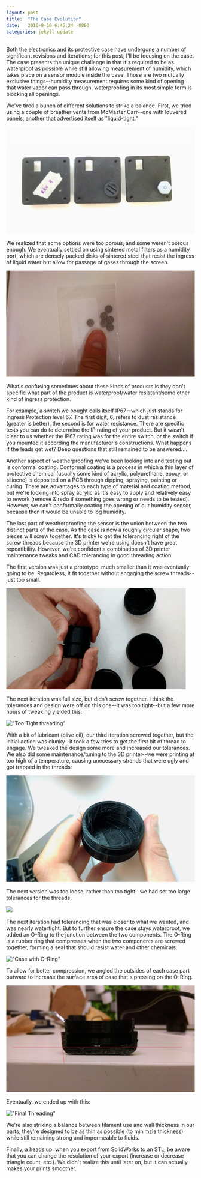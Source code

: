 ```yaml
---
layout: post
title:  "The Case Evolution"
date:   2016-9-10 6:45:24 -0800
categories: jekyll update
---
```

Both the electronics and its protective case have undergone a number of significant revisions and iterations; for this post, I'll be focusing on the case. The case presents the unique challenge in that it's required to be as waterproof as possible while still allowing measurement of humidity, which takes place on a sensor module inside the case. Those are two mutually exclusive things--humidity measurement requires some kind of opening that water vapor can pass through, waterproofing in its most simple form is blocking all openings. 

We've tired a bunch of different solutions to strike a balance. First, we tried using a couple of breather vents from McMaster Carr--one with louvered panels, another that advertised itself as "liquid-tight."

![Port Comparison](/assets/portcomparison.jpg "Port Comparison")

We realized that some options were too porous, and some weren't porous enough. We eventually settled on using sintered metal filters as a humidity port, which are densely packed disks of sintered steel that resist the ingress of liquid water but allow for passage of gases through the screen. 

![Sintered Metal Filters](/assets/sinteredmetaldisks.jpg "Sintered Metal Disks")

What's confusing sometimes about these kinds of products is they don't specific what part of the product is waterproof/water resistant/some other kind of ingress protection.

For example, a switch we bought calls itself IP67--which just stands for Ingress Protection level 67. The first digit, 6, refers to dust resistance (greater is better), the second is for water resistance. There are specific tests you can do to determine the IP rating of your product. But it wasn't clear to us whether the IP67 rating was for the entire switch, or the switch if you mounted it according the manufacturer's constructions. What happens if the leads get wet? Deep questions that still remained to be answered....

Another aspect of weatherproofing we've been looking into and testing out is conformal coating. Conformal coating is a process in which a thin layer of protective chemical (usually some kind of acrylic, polyurethane, epoxy, or siliocne) is deposited on a PCB through dipping, spraying, painting or curing. There are advantages to each type of material and coating method, but we're looking into spray acrylic as it's easy to apply and relatively easy to rework (remove & redo if something goes wrong or needs to be tested). However, we can't conformally coating the opening of our humidity sensor, because then it would be unable to log humidity.

The last part of weatherproofing the sensor is the union between the two distinct parts of the case. As the case is now a roughly circular shape, two pieces will screw together. It's tricky to get the tolerancing right of the screw threads because the 3D printer we're using doesn't have great repeatibility. However, we're confident a combination of 3D printer maintenance tweaks and CAD tolerancing in good threading action. 

The first version was just a prototype, much smaller than it was eventually going to be. Regardless, it fit together without engaging the screw threads--just too small.

!["First Iteration Threading"](/assets/firstthreading.gif "First Iteration Threading")

The next iteration was full size, but didn't screw together. I think the tolerances and design were off on this one--it was too tight--but a few more hours of tweaking yielded this:

!["Too Tight threading"](/assets/threadingtootight.gif "Too Tight Threading")

With a bit of lubricant (olive oil), our third iteration screwed together, but the initial action was clunky--it took a few tries to get the first bit of thread to engage. We tweaked the design some more and increased our tolerances. We also did some maintenance/tuning to the 3D printer--we were printing at too high of a temperature, causing unecessary strands that were ugly and got trapped in the threads:

!["Nasty 3D Print Strands"](/assets/nastythreads.jpg "Nasty 3D Print Strands")

The next version was too loose, rather than too tight--we had set too large tolerances for the threads.


<img src="http://imgur.com/Wf6P8ol"></img>

The next iteration had tolerancing that was closer to what we wanted, and was nearly watertight. But to further ensure the case stays waterproof, we added an O-Ring to the junction between the two components. The O-Ring is a rubber ring that compresses when the two components are screwed together, forming a seal that should resist water and other chemicals. 

!["Case with O-Ring"](/assets/casewithoring.gif "Case with O-Ring")

To allow for better compression, we angled the outsides of each case part outward to increase the surface area of case that's pressing on the O-Ring.

!["Angled Case Design"](/assets/draftedcase.jpg "Angled Case Design")

Eventually, we ended up with this:

!["Final Threading"](/assets/finalthreading.gif "Final Threading")

We're also striking a balance between filament use and wall thickness in our parts; they're designed to be as thin as possible (to minimzie thickness) while still remaining strong and impermeable to fluids. 

Finally, a heads up: when you export from SolidWorks to an STL, be aware that you can change the resolution of your export (increase or decrease triangle count, etc.). We didn't realize this until later on, but it can actually makes your prints smoother.
